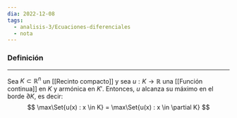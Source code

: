 ```yaml
---
dia: 2022-12-08
tags:
  - analisis-3/Ecuaciones-diferenciales
  - nota
---
```

### Definición
---
Sea $K \subset \mathbb R^n$ un [[Recinto compacto]] y sea $u : K \to \mathbb R$ una [[Función continua]] en $K$ y armónica en $K'$. Entonces, $u$ alcanza su máximo en el borde $\partial K$, es decir: $$ \max\Set{u(x) : x \in K} = \max\Set{u(x) : x \in \partial K} $$